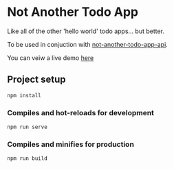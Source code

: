 # Not Another Todo App
Like all of the other 'hello world' todo apps...  but better.

To be used in conjuction with [not-another-todo-app-api](https://github.com/dernest92/not-another-todo-app-api).

You can veiw a live demo [here](https://calendar-app.davidernest.io/)

## Project setup
```
npm install
```

### Compiles and hot-reloads for development
```
npm run serve
```

### Compiles and minifies for production
```
npm run build
```
